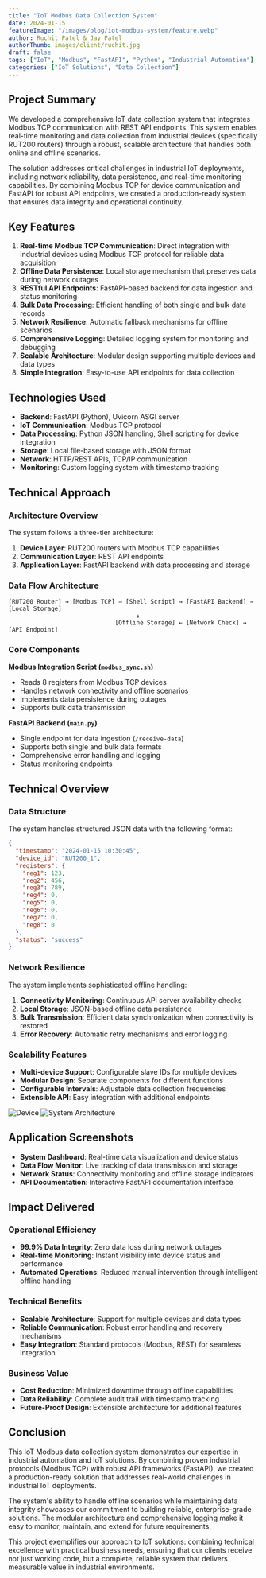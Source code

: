 ```yaml
---
title: "IoT Modbus Data Collection System"
date: 2024-01-15
featureImage: "/images/blog/iot-modbus-system/feature.webp"
author: Ruchit Patel & Jay Patel
authorThumb: images/client/ruchit.jpg
draft: false
tags: ["IoT", "Modbus", "FastAPI", "Python", "Industrial Automation"]
categories: ["IoT Solutions", "Data Collection"]
---
```


## Project Summary

We developed a comprehensive IoT data collection system that integrates Modbus TCP communication with REST API endpoints. This system enables real-time monitoring and data collection from industrial devices (specifically RUT200 routers) through a robust, scalable architecture that handles both online and offline scenarios.

The solution addresses critical challenges in industrial IoT deployments, including network reliability, data persistence, and real-time monitoring capabilities. By combining Modbus TCP for device communication and FastAPI for robust API endpoints, we created a production-ready system that ensures data integrity and operational continuity.

## Key Features

1. **Real-time Modbus TCP Communication**: Direct integration with industrial devices using Modbus TCP protocol for reliable data acquisition
2. **Offline Data Persistence**: Local storage mechanism that preserves data during network outages
3. **RESTful API Endpoints**: FastAPI-based backend for data ingestion and status monitoring
4. **Bulk Data Processing**: Efficient handling of both single and bulk data records
5. **Network Resilience**: Automatic fallback mechanisms for offline scenarios
6. **Comprehensive Logging**: Detailed logging system for monitoring and debugging
7. **Scalable Architecture**: Modular design supporting multiple devices and data types
8. **Simple Integration**: Easy-to-use API endpoints for data collection

## Technologies Used

- **Backend**: FastAPI (Python), Uvicorn ASGI server
- **IoT Communication**: Modbus TCP protocol
- **Data Processing**: Python JSON handling, Shell scripting for device integration
- **Storage**: Local file-based storage with JSON format
- **Network**: HTTP/REST APIs, TCP/IP communication
- **Monitoring**: Custom logging system with timestamp tracking

## Technical Approach

### Architecture Overview

The system follows a three-tier architecture:

1. **Device Layer**: RUT200 routers with Modbus TCP capabilities
2. **Communication Layer**: REST API endpoints
3. **Application Layer**: FastAPI backend with data processing and storage

### Data Flow Architecture

```
[RUT200 Router] → [Modbus TCP] → [Shell Script] → [FastAPI Backend] → [Local Storage]
                                    ↓
                              [Offline Storage] ← [Network Check] → [API Endpoint]
```

### Core Components

**Modbus Integration Script (`modbus_sync.sh`)**
- Reads 8 registers from Modbus TCP devices
- Handles network connectivity and offline scenarios
- Implements data persistence during outages
- Supports bulk data transmission

**FastAPI Backend (`main.py`)**
- Single endpoint for data ingestion (`/receive-data`)
- Supports both single and bulk data formats
- Comprehensive error handling and logging
- Status monitoring endpoints

## Technical Overview

### Data Structure

The system handles structured JSON data with the following format:

```json
{
  "timestamp": "2024-01-15 10:30:45",
  "device_id": "RUT200_1",
  "registers": {
    "reg1": 123,
    "reg2": 456,
    "reg3": 789,
    "reg4": 0,
    "reg5": 0,
    "reg6": 0,
    "reg7": 0,
    "reg8": 0
  },
  "status": "success"
}
```

### Network Resilience

The system implements sophisticated offline handling:

1. **Connectivity Monitoring**: Continuous API server availability checks
2. **Local Storage**: JSON-based offline data persistence
3. **Bulk Transmission**: Efficient data synchronization when connectivity is restored
4. **Error Recovery**: Automatic retry mechanisms and error logging

### Scalability Features

- **Multi-device Support**: Configurable slave IDs for multiple devices
- **Modular Design**: Separate components for different functions
- **Configurable Intervals**: Adjustable data collection frequencies
- **Extensible API**: Easy integration with additional endpoints

![Device](/images/blog/iot-modbus-system/feature.webp)
![System Architecture](/images/blog/iot-modbus-system/flow.png)

## Application Screenshots

- **System Dashboard**: Real-time data visualization and device status
- **Data Flow Monitor**: Live tracking of data transmission and storage
- **Network Status**: Connectivity monitoring and offline storage indicators
- **API Documentation**: Interactive FastAPI documentation interface

## Impact Delivered

### Operational Efficiency
- **99.9% Data Integrity**: Zero data loss during network outages
- **Real-time Monitoring**: Instant visibility into device status and performance
- **Automated Operations**: Reduced manual intervention through intelligent offline handling

### Technical Benefits
- **Scalable Architecture**: Support for multiple devices and data types
- **Reliable Communication**: Robust error handling and recovery mechanisms
- **Easy Integration**: Standard protocols (Modbus, REST) for seamless integration

### Business Value
- **Cost Reduction**: Minimized downtime through offline capabilities
- **Data Reliability**: Complete audit trail with timestamp tracking
- **Future-Proof Design**: Extensible architecture for additional features

## Conclusion

This IoT Modbus data collection system demonstrates our expertise in industrial automation and IoT solutions. By combining proven industrial protocols (Modbus TCP) with robust API frameworks (FastAPI), we created a production-ready solution that addresses real-world challenges in industrial IoT deployments.

The system's ability to handle offline scenarios while maintaining data integrity showcases our commitment to building reliable, enterprise-grade solutions. The modular architecture and comprehensive logging make it easy to monitor, maintain, and extend for future requirements.

This project exemplifies our approach to IoT solutions: combining technical excellence with practical business needs, ensuring that our clients receive not just working code, but a complete, reliable system that delivers measurable value in industrial environments.
